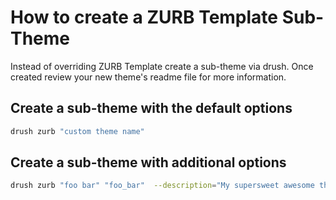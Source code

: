 # How to create a ZURB Template Sub-Theme
Instead of overriding ZURB Template create a sub-theme via drush.  Once created review your new theme's readme file for more information.

## Create a sub-theme with the default options
```bash
drush zurb "custom theme name"
```

## Create a sub-theme with additional options
```bash
drush zurb "foo bar" "foo_bar"  --description="My supersweet awesome theme"
```